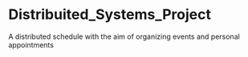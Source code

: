 # Distribuited_Systems_Project
A distributed schedule with the aim of organizing events and personal appointments
